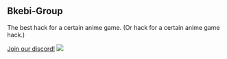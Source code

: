 ## Bkebi-Group

The best hack for a certain anime game.
(Or hack for a certain anime game hack.)

[Join our discord!](https://discord.gg/bkebi)
![](https://ripfreeakebi.top/img/akebidead.png)

